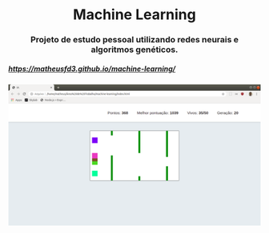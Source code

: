 <h1 align="center">
  Machine Learning
</h1>

<h3 align="center">
  Projeto de estudo pessoal utilizando redes neurais e algoritmos genéticos.
</h3>

<h5>
  <a href='https://matheusfd3.github.io/machine-learning/' target='_blank'>https://matheusfd3.github.io/machine-learning/</a>
</h5>

<img alt="machine learning" title="machine learning" src=".github/pic.png" />
